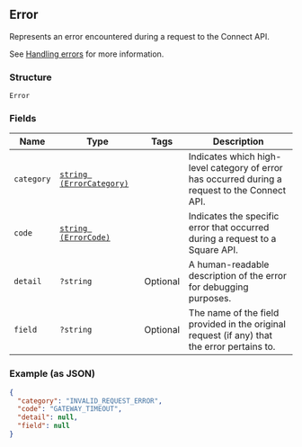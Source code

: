 ## Error

Represents an error encountered during a request to the Connect API.

See [Handling errors](#handlingerrors) for more information.

### Structure

`Error`

### Fields

| Name | Type | Tags | Description |
|  --- | --- | --- | --- |
| `category` | [`string (ErrorCategory)`](/doc/models/error-category.md) |  | Indicates which high-level category of error has occurred during a<br>request to the Connect API. |
| `code` | [`string (ErrorCode)`](/doc/models/error-code.md) |  | Indicates the specific error that occurred during a request to a<br>Square API. |
| `detail` | `?string` | Optional | A human-readable description of the error for debugging purposes. |
| `field` | `?string` | Optional | The name of the field provided in the original request (if any) that<br>the error pertains to. |

### Example (as JSON)

```json
{
  "category": "INVALID_REQUEST_ERROR",
  "code": "GATEWAY_TIMEOUT",
  "detail": null,
  "field": null
}
```

